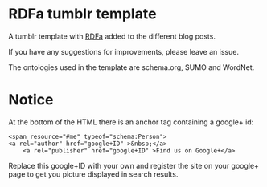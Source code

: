 RDFa tumblr template
====================
A tumblr template with [RDFa](http://rdfa.info) added to the different blog posts.

If you have any suggestions for improvements, please leave an issue.

The ontologies used in the template are schema.org, SUMO and WordNet.

Notice
======
At the bottom of the HTML there is an anchor tag containing a google+ id:

    <span resource="#me" typeof="schema:Person">
  	<a rel="author" href="google+ID" >&nbsp;</a>
		<a rel="publisher" href="google+ID" >Find us on Google+</a>
    
Replace this google+ID with your own and register the site on your google+ page to get you picture displayed in search results.
